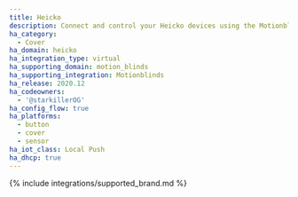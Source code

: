 ```yaml
---
title: Heicko
description: Connect and control your Heicko devices using the Motionblinds integration
ha_category:
  - Cover
ha_domain: heicko
ha_integration_type: virtual
ha_supporting_domain: motion_blinds
ha_supporting_integration: Motionblinds
ha_release: 2020.12
ha_codeowners:
  - '@starkillerOG'
ha_config_flow: true
ha_platforms:
  - button
  - cover
  - sensor
ha_iot_class: Local Push
ha_dhcp: true
---
```


{% include integrations/supported_brand.md %}
